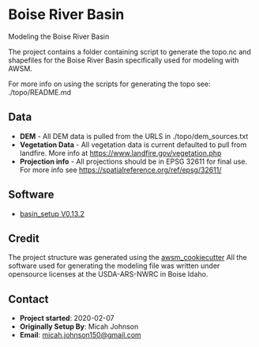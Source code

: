 # Boise River Basin

Modeling the Boise River Basin

The project contains a folder containing script to generate the topo.nc and
shapefiles for the Boise River Basin specifically used for
modeling with AWSM.

For more info on using the scripts for generating the topo see:
./topo/README.md

## Data
 * **DEM** - All DEM data is pulled from the URLS in ./topo/dem_sources.txt
 * **Vegetation Data** - All vegetation data is current defaulted to pull from landfire. More info at https://www.landfire.gov/vegetation.php
 * **Projection info** - All projections should be in EPSG 32611 for final use. For more info see https://spatialreference.org/ref/epsg/32611/

## Software
* [basin_setup  V0.13.2](https://github.com/USDA-ARS-NWRC/basin_setup/tree/v0.13.2)

## Credit
The project structure was generated using the [awsm_cookiecutter](https://github.com/USDA-ARS-NWRC/awsm_cookiecutter)
All the software used for generating the modeling file was written under
opensource licenses at the USDA-ARS-NWRC in Boise Idaho.

## Contact
* **Project started**: 2020-02-07
* **Originally Setup By**: Micah Johnson
* **Email**: micah.johnson150@gmail.com
